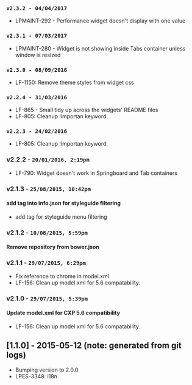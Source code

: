 ### `v2.3.2 - 04/04/2017`
* LPMAINT-292 - Performance widget doesn't display with one value

### `v2.3.1 - 07/03/2017`
* LPMAINT-280 - Widget is not showing inside Tabs container unless window is resized

### `v2.3.0 - 08/09/2016`
* LF-1150: Remove theme styles from widget css

### `v2.2.4 - 31/03/2016`
* LF-865 - Small tidy up across the widgets' README files
* LF-805: Cleanup !importan keyword.

### `v2.2.3 - 24/02/2016`
* LF-805: Cleanup !importan keyword.

### v2.2.2 - `20/01/2016, 2:19pm`
* LF-790: Widget doesn't work in Springboard and Tab containers

### v2.1.3 - `25/08/2015, 10:42pm`
#### add tag into info.json for styleguide filtering
* add tag for styleguide menu filtering


### v2.1.2 - `10/08/2015, 5:59pm`
#### Remove repository from bower.json


### v2.1.1 - `29/07/2015, 6:29pm`
* Fix reference to chrome in model.xml
* LF-156: Clean up model.xml for 5.6 compatability.


### v2.1.0 - `29/07/2015, 5:39pm`
#### Update model.xml for CXP 5.6 compatibility
* LF-156: Clean up model.xml for 5.6 compatability.


## [1.1.0] - 2015-05-12 (note: generated from git logs)

 - Bumping version to 2.0.0
 - LPES-3348: i18n
